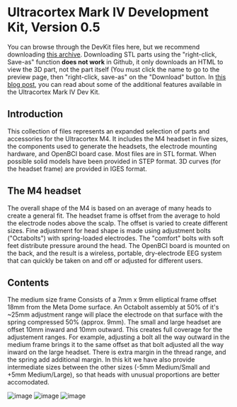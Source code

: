 # Ultracortex Mark IV Development Kit, Version 0.5

You can browse through the DevKit files here, but we recommend downloading [this archive](https://www.dropbox.com/s/7g9to9lef9cjcmc/OpenBCI%20Ultracortex%20M4_Dev%20Kit_ver0.5.zip?dl=0). Downloading STL parts using the "right-click, Save-as" function **does not work** in Github, it only downloads an HTML to view the 3D part, not the part itself (You must click the name to go to the preview page, then "right-click, save-as" on the "Download" button. 
In [this blog post](https://openbci.com/community/m4-accessory-mounting-system/), you can read about some of the additional features available in the Ultracortex Mark IV Dev Kit.

## Introduction

This collection of files represents an expanded selection of parts and accessories for the Ultracortex M4. It includes the M4 headset in five sizes, the components used to generate the headsets, the electrode mounting hardware, and OpenBCI board case. Most files are in STL format. When possible solid models have been provided in STEP format. 3D curves (for the headset frame) are provided in IGES format.

## The M4 headset
 
The overall shape of the M4 is based on an average of many heads to create a general fit. The headset frame is offset from the average to hold the electrode nodes above the scalp. The offset is varied to create different sizes. Fine adjustment for head shape is made using adjustment bolts ("Octabolts") with spring-loaded electrodes. The "comfort" bolts with soft feet distribute pressure around the head. The OpenBCI board is mounted on the back, and the result is a wireless, portable, dry-electrode EEG system that can quickly be taken on and off or adjusted for different users.

## Contents

The medium size frame Consists of a 7mm x 9mm elliptical frame offset 18mm from the Meta Dome surface. An Octabolt assembly at 50% of it's ~25mm adjustment range will place the electrode on that surface with the spring compressed 50% (approx. 9mm). The small and large headset are offset 10mm inward and 10mm outward. This creates full coverage for the adjustement ranges. For example, adjusting a bolt all the way outward in the medium frame brings it to the same offset as that bolt adjusted all the way inward on the large headset. There is extra margin in the thread range, and the spring add additional margin. In this kit we have also provide intermediate sizes between the other sizes (-5mm Medium/Small and +5mm Medium/Large), so that heads with unusual proportions are better accomodated.

![image](images/dev1.jpg)
![image](images/dev2.png)
![image](images/dev3.jpg)
